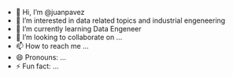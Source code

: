 - 👋 Hi, I’m @juanpavez
- 👀 I’m interested in data related topics and industrial engeneering
- 🌱 I’m currently learning Data Engeneer
- 💞️ I’m looking to collaborate on ...
- 📫 How to reach me ...
- 😄 Pronouns: ...
- ⚡ Fun fact: ...

<!---
juanpavez/juanpavez is a ✨ special ✨ repository because its `README.md` (this file) appears on your GitHub profile.
You can click the Preview link to take a look at your changes.
--->

